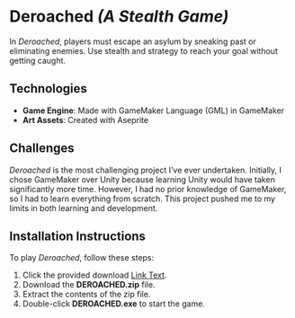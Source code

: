 # **Deroached** *(A Stealth Game)*

In *Deroached*, players must escape an asylum by sneaking past or eliminating enemies. Use stealth and strategy to reach your goal without getting caught.

## **Technologies**
- **Game Engine**: Made with GameMaker Language (GML) in GameMaker
- **Art Assets**: Created with Aseprite

## **Challenges**
*Deroached* is the most challenging project I’ve ever undertaken. Initially, I chose GameMaker over Unity because learning Unity would have taken significantly more time. However, I had no prior knowledge of GameMaker, so I had to learn everything from scratch. This project pushed me to my limits in both learning and development.

## **Installation Instructions**
To play *Deroached*, follow these steps:

1. Click the provided download [Link Text](https://dregen-erado.itch.io/deroached).
2. Download the **DEROACHED.zip** file.
3. Extract the contents of the zip file.
4. Double-click **DEROACHED.exe** to start the game.
